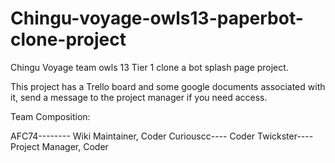 # Chingu-voyage-owls13-paperbot-clone-project

Chingu Voyage team owls 13
Tier 1 clone a bot splash page project.

This project has a Trello board and some google documents associated with it, send a message to the project manager if you need access.

Team Composition:

AFC74-------- Wiki Maintainer, Coder
Curiouscc---- Coder
Twickster---- Project Manager, Coder

